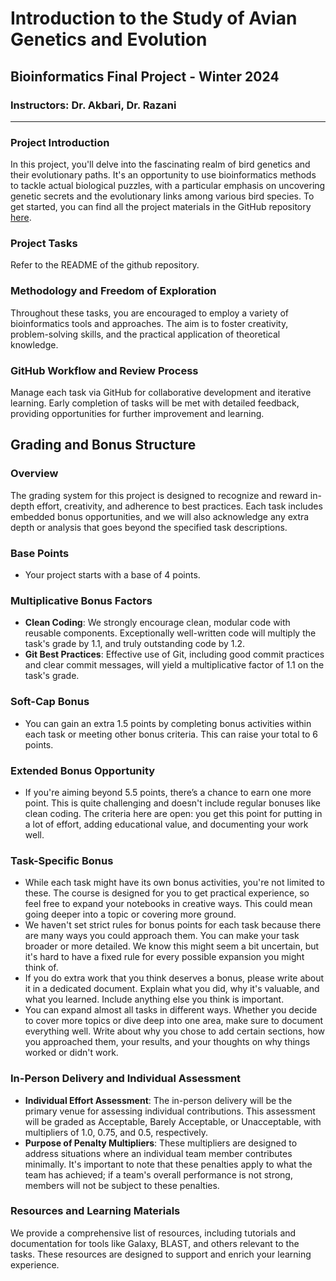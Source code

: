# Introduction to the Study of Avian Genetics and Evolution

## Bioinformatics Final Project - Winter 2024

### Instructors: Dr. Akbari, Dr. Razani

---

### Project Introduction

In this project, you'll delve into the fascinating realm of bird genetics and their evolutionary paths. It's an opportunity to use bioinformatics methods to tackle actual biological puzzles, with a particular emphasis on uncovering genetic secrets and the evolutionary links among various bird species. To get started, you can find all the project materials in the GitHub repository [here](https://github.com/IntroductiontoBioinformaticsFall2023/intro-to-bio-sut-final-project).


### Project Tasks

Refer to the README of the github repository.

### Methodology and Freedom of Exploration

Throughout these tasks, you are encouraged to employ a variety of bioinformatics tools and approaches. The aim is to foster creativity, problem-solving skills, and the practical application of theoretical knowledge.

### GitHub Workflow and Review Process

Manage each task via GitHub for collaborative development and iterative learning. Early completion of tasks will be met with detailed feedback, providing opportunities for further improvement and learning.

## Grading and Bonus Structure

### Overview

The grading system for this project is designed to recognize and reward in-depth effort, creativity, and adherence to best practices. Each task includes embedded bonus opportunities, and we will also acknowledge any extra depth or analysis that goes beyond the specified task descriptions.

### Base Points

- Your project starts with a base of 4 points.

### Multiplicative Bonus Factors

- **Clean Coding**: We strongly encourage clean, modular code with reusable components. Exceptionally well-written code will multiply the task's grade by 1.1, and truly outstanding code by 1.2.
- **Git Best Practices**: Effective use of Git, including good commit practices and clear commit messages, will yield a multiplicative factor of 1.1 on the task's grade.

### Soft-Cap Bonus

- You can gain an extra 1.5 points by completing bonus activities within each task or meeting other bonus criteria. This can raise your total to 6 points.

### Extended Bonus Opportunity

- If you're aiming beyond 5.5 points, there’s a chance to earn one more point. This is quite challenging and doesn't include regular bonuses like clean coding. The criteria here are open: you get this point for putting in a lot of effort, adding educational value, and documenting your work well.

### Task-Specific Bonus

- While each task might have its own bonus activities, you're not limited to these. The course is designed for you to get practical experience, so feel free to expand your notebooks in creative ways. This could mean going deeper into a topic or covering more ground.
- We haven't set strict rules for bonus points for each task because there are many ways you could approach them. You can make your task broader or more detailed. We know this might seem a bit uncertain, but it's hard to have a fixed rule for every possible expansion you might think of.
- If you do extra work that you think deserves a bonus, please write about it in a dedicated document. Explain what you did, why it's valuable, and what you learned. Include anything else you think is important.
- You can expand almost all tasks in different ways. Whether you decide to cover more topics or dive deep into one area, make sure to document everything well. Write about why you chose to add certain sections, how you approached them, your results, and your thoughts on why things worked or didn't work.

### In-Person Delivery and Individual Assessment

- **Individual Effort Assessment**: The in-person delivery will be the primary venue for assessing individual contributions. This assessment will be graded as Acceptable, Barely Acceptable, or Unacceptable, with multipliers of 1.0, 0.75, and 0.5, respectively.
- **Purpose of Penalty Multipliers**: These multipliers are designed to address situations where an individual team member contributes minimally. It's important to note that these penalties apply to what the team has achieved; if a team's overall performance is not strong, members will not be subject to these penalties.

### Resources and Learning Materials

We provide a comprehensive list of resources, including tutorials and documentation for tools like Galaxy, BLAST, and others relevant to the tasks. These resources are designed to support and enrich your learning experience.

